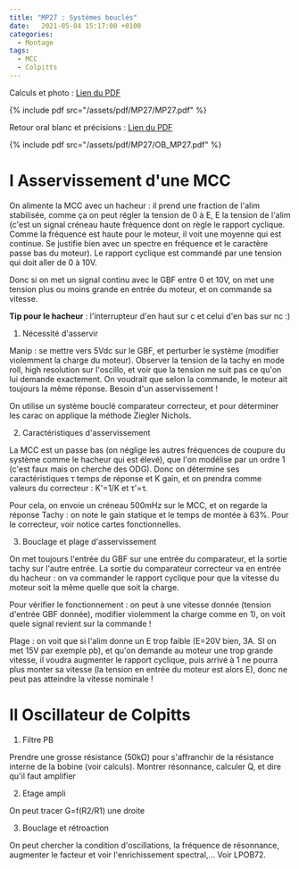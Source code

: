 ```yaml
---
title: "MP27 : Systèmes bouclés"
date:   2021-05-04 15:17:00 +0100
categories:
  - Montage
tags:
  - MCC
  - Colpitts
---
```

Calculs et photo : [Lien du PDF](/assets/pdf/MP27/MP27.pdf)

{% include pdf src="/assets/pdf/MP27/MP27.pdf" %}

Retour oral blanc et précisions : [Lien du PDF](/assets/pdf/MP27/OB_MP27.pdf)

{% include pdf src="/assets/pdf/MP27/OB_MP27.pdf" %}

# I Asservissement d'une MCC

On alimente la MCC avec un hacheur : il prend une fraction de l'alim stabilisée, comme ça on peut régler la tension de 0 à E, E la tension de l'alim 
(c'est un signal créneau haute fréquence dont on règle le rapport cyclique. Comme la fréquence est haute pour le moteur, il voit une moyenne qui est continue. 
Se justifie bien avec un spectre en fréquence et le caractère passe bas du moteur). Le rapport cyclique est commandé par une tension qui doit aller de 0 à 10V. 

Donc si on met un signal continu avec le GBF entre 0 et 10V, on met une tension plus ou moins grande en entrée du moteur, et on commande sa vitesse. 

**Tip pour le hacheur** : l'interrupteur d'en haut sur c et celui d'en bas sur nc :)

1) Nécessité d'asservir

Manip : se mettre vers 5Vdc sur le GBF, et perturber le système (modifier violemment la charge du moteur). Observer la tension de la tachy en mode roll, high resolution sur 
l'oscillo, et voir que la tension ne suit pas ce qu'on lui demande exactement. On voudrait que selon la commande, le moteur ait toujours la même réponse. Besoin d'un 
asservissement ! 

On utilise un système bouclé comparateur correcteur, et pour déterminer les carac on applique la méthode Ziegler Nichols.

2) Caractéristiques d'asservissement

La MCC est un passe bas (on néglige les autres fréquences de coupure du système comme le hacheur qui est élevé), que l'on modélise par un ordre 1 (c'est faux mais on cherche des
 ODG). Donc on détermine ses caractéristiques &tau; temps de réponse et K gain, et on prendra comme valeurs du correcteur : K'=1/K et &tau;'=&tau;.

Pour cela, on envoie un créneau 500mHz sur le MCC, et on regarde la réponse Tachy : on note le gain statique et le temps de montée à 63%. Pour le correcteur, voir notice cartes fonctionnelles.

3) Bouclage et plage d'asservissement

On met toujours l'entrée du GBF sur une entrée du comparateur, et la sortie tachy sur l'autre entrée. La sortie du comparateur correcteur va en entrée du hacheur : on va commander le rapport cyclique pour que la vitesse du moteur soit la même quelle que soit la charge.

Pour vérifier le fonctionnement : on peut à une vitesse donnée (tension d'entrée GBF donnée), modifier violemment la charge comme en 1), on voit quele signal revient sur la commande ! 

Plage : on voit que si l'alim donne un E trop faible (E=20V bien, 3A. SI on met 15V par exemple pb), et qu'on demande au moteur une trop grande vitesse, il voudra augmenter le rapport cyclique, puis arrivé à 1 ne pourra plus monter sa vitesse (la tension en entrée du moteur est alors E), donc ne peut pas atteindre la vitesse nominale ! 

# II Oscillateur de Colpitts
1) Filtre PB

Prendre une grosse résistance (50k&Omega;) pour s'affranchir de la résistance interne de la bobine (voir calculs). Montrer résonnance, calculer Q, et dire qu'il faut amplifier

2) Etage ampli

On peut tracer G=f(R2/R1) une droite

3) Bouclage et rétroaction

On peut chercher la condition d'oscillations, la fréquence de résonnance, augmenter le facteur et voir l'enrichissement spectral,... Voir LPOB72.

